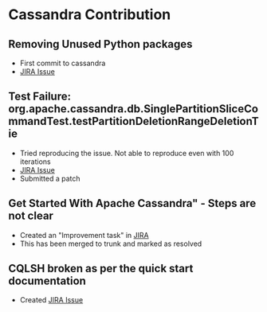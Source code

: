 # Cassandra Contribution

## Removing Unused Python packages
- First commit to cassandra
- [JIRA Issue](https://issues.apache.org/jira/browse/CASSANDRA-17449?page=com.atlassian.jira.plugin.system.issuetabpanels%3Acomment-tabpanel&focusedCommentId=17511813#comment-17511813)

## Test Failure: org.apache.cassandra.db.SinglePartitionSliceCommandTest.testPartitionDeletionRangeDeletionTie
- Tried reproducing the issue. Not able to reproduce even with 100 iterations
- [JIRA Issue](https://issues.apache.org/jira/browse/CASSANDRA-17458)
- Submitted a patch

## Get Started With Apache Cassandra" - Steps are not clear
- Created an "Improvement task" in [JIRA](https://issues.apache.org/jira/browse/CASSANDRA-17485)
- This has been merged to trunk and marked as resolved

## CQLSH broken as per the quick start documentation
- Created [JIRA Issue](https://issues.apache.org/jira/projects/CASSANDRA/issues/CASSANDRA-17486?filter=reportedbyme)
